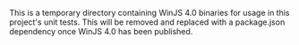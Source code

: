 This is a temporary directory containing WinJS 4.0 binaries for usage in this project's unit tests. This will be removed and replaced with a package.json dependency once WinJS 4.0 has been published.